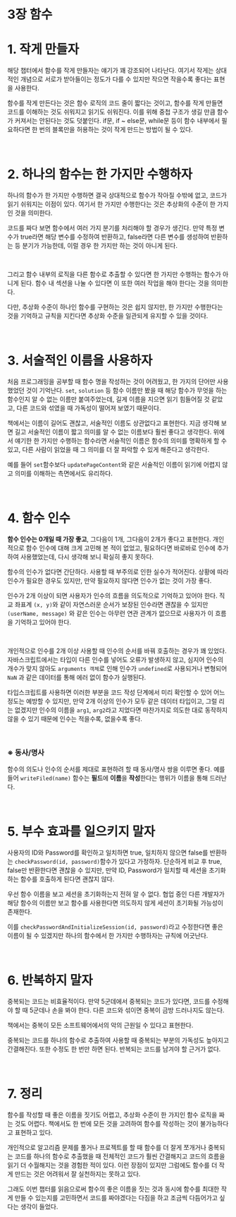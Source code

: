 # 3장 함수

# 1. 작게 만들자

해당 챕터에서 함수를 작게 만들자는 얘기가 꽤 강조되어 나타난다. 여기서 작게는 상대적인 개념으로 서로가 받아들이는 정도가 다를 수 있지만 작으면 작을수록 좋다는 표현을 사용한다.

함수를 작게 만든다는 것은 함수 로직의 코드 줄이 짧다는 것이고, 함수를 작게 만들면 코드를 이해하는 것도 쉬워지고 읽기도 쉬워진다. 이를 위해 중첩 구조가 생길 만큼 함수가 커져서는 안된다는 것도 덧붙인다. if문, if ~ else문, while문 등이 함수 내부에서 필요하다면 한 번의 블록만을 허용하는 것이 작게 만드는 방법이 될 수 있다.

<br />

# 2. 하나의 함수는 한 가지만 수행하자

하나의 함수가 한 가지만 수행하면 결국 상대적으로 함수가 작아질 수밖에 없고, 코드가 읽기 쉬워지는 이점이 있다. 여기서 한 가지만 수행한다는 것은 추상화의 수준이 한 가지인 것을 의미한다.

코드를 짜다 보면 함수에서 여러 가지 분기를 처리해야 할 경우가 생긴다. 만약 특정 변수가 true라면 해당 변수를 수정하여 반환하고, false라면 다른 변수를 생성하여 반환하는 등 분기가 가능한데, 이럴 경우 한 가지만 하는 것이 아니게 된다.

<br />

그리고 함수 내부의 로직을 다른 함수로 추출할 수 있다면 한 가지만 수행하는 함수가 아니게 된다. 함수 내 섹션을 나눌 수 있다면 이 또한 여러 작업을 해야 한다는 것을 의미한다.

다만, 추상화 수준이 하나인 함수를 구현하는 것은 쉽지 않지만, 한 가지만 수행한다는 것을 기억하고 규칙을 지킨다면 추상화 수준을 일관되게 유지할 수 있을 것이다.

<br />

# 3. 서술적인 이름을 사용하자

처음 프로그래밍을 공부할 때 함수 명을 작성하는 것이 어려웠고, 한 가지의 단어만 사용했었던 것이 기억난다. `set`, `solution` 등 함수 이름만 봤을 때 해당 함수가 무엇을 하는 함수인지 알 수 없는 이름만 붙여주었는데, 길게 이름을 지으면 읽기 힘들어질 것 같았고, 다른 코드와 섞였을 때 가독성이 떨어져 보였기 때문이다.

책에서는 이름이 길어도 괜찮고, 서술적인 이름도 상관없다고 표현한다. 지금 생각해 보면 길고 서술적인 이름이 짧고 의미를 알 수 없는 이름보다 훨씬 좋다고 생각한다. 위에서 얘기한 한 가지만 수행하는 함수라면 서술적인 이름은 함수의 의미를 명확하게 할 수 있고, 다른 사람이 읽었을 때 그 의미를 더 잘 파악할 수 있게 해준다고 생각한다.

예를 들어 `set`함수보다 `updatePageContent`와 같은 서술적인 이름이 읽기에 어렵지 않고 의미를 이해하는 측면에서도 유리하다.

<br />

# 4. 함수 인수

**함수 인수는 0개일 때 가장 좋고**, 그다음이 1개, 그다음이 2개가 좋다고 표현한다. 개인적으로 함수 인수에 대해 크게 고민해 본 적이 없었고, 필요하다면 바로바로 인수에 추가하여 사용했었는데, 다시 생각해 보니 확실히 좋지 못하다.

함수의 인수가 없다면 간단하다. 사용할 때 부주의로 인한 실수가 적어진다. 상황에 따라 인수가 필요한 경우도 있지만, 만약 필요하지 않다면 인수가 없는 것이 가장 좋다.

인수가 2개 이상이 되면 사용자가 인수의 흐름을 의도적으로 기억하고 있어야 한다. 직교 좌표계 `(x, y)`와 같이 자연스러운 순서가 보장된 인수라면 괜찮을 수 있지만 `(userName, message)` 와 같은 인수는 아무런 연관 관계가 없으므로 사용자가 이 흐름을 기억하고 있어야 한다.

<br />

개인적으로 인수를 2개 이상 사용할 때 인수의 순서를 바꿔 호출하는 경우가 꽤 있었다. 자바스크립트에서는 타입이 다른 인수를 넣어도 오류가 발생하지 않고, 심지어 인수의 개수가 맞지 않아도 `arguments 객체`로 인해 인수가 `undefined`로 사용되거나 변형되어 `NaN` 과 같은 데이터를 통해 에러 없이 함수가 실행된다.

타입스크립트를 사용하면 이러한 부분을 코드 작성 단계에서 미리 확인할 수 있어 어느 정도는 예방할 수 있지만, 만약 2개 이상의 인수가 모두 같은 데이터 타입이고, 그럴 리는 없겠지만 인수의 이름을 `arg1`, `arg2`라고 지었다면 마찬가지로 의도한 대로 동작하지 않을 수 있기 때문에 인수는 적을수록, 없을수록 좋다.

<br />

### ※ 동사/명사

함수의 의도나 인수의 순서를 제대로 표현하려 할 때 동사/명사 쌍을 이루면 좋다. 예를 들어 `writeFiled(name)` 함수는 **필드**에 **이름**을 **작성**한다는 행위가 이름을 통해 드러난다.

<br />

# 5. 부수 효과를 일으키지 말자

사용자의 ID와 Password를 확인하고 일치하면 true, 일치하지 않으면 false를 반환하는 `checkPassword(id, password)`함수가 있다고 가정하자. 단순하게 비교 후 true, false만 반환한다면 괜찮을 수 있지만, 만약 ID, Password가 일치할 때 세션을 초기화하는 함수를 호출하게 된다면 괜찮지 않다.

우선 함수 이름을 보고 세션을 초기화하는지 전혀 알 수 없다. 협업 중인 다른 개발자가 해당 함수의 이름만 보고 함수를 사용한다면 의도하지 않게 세션이 초기화될 가능성이 존재한다.

이를 `checkPasswordAndInitializeSession(id, password)`라고 수정한다면 좋은 이름이 될 수 있겠지만 하나의 함수에서 한 가지만 수행하자는 규칙에 어긋난다.

<br />

# 6. 반복하지 말자

중복되는 코드는 비효율적이다. 만약 5군데에서 중복되는 코드가 있다면, 코드를 수정해야 할 때 5군데나 손을 봐야 한다. 다른 코드와 섞이면 중복이 금방 드러나지도 않는다.

책에서는 중복이 모든 소프트웨어에서의 악의 근원일 수 있다고 표현한다.

중복되는 코드를 하나의 함수로 추출하여 사용할 때 중복되는 부분의 가독성도 높아지고 간결해진다. 또한 수정도 한 번만 하면 된다. 반복되는 코드를 남겨야 할 근거가 없다.

<br />

# 7. 정리

함수를 작성할 때 좋은 이름을 짓기도 어렵고, 추상화 수준이 한 가지인 함수 로직을 짜는 것도 어렵다. 책에서도 한 번에 모든 것을 고려하여 함수를 작성하는 것이 불가능하다고 표현하고 있다.

개인적으로 알고리즘 문제를 풀거나 프로젝트를 할 때 함수를 더 잘게 쪼개거나 중복되는 코드를 하나의 함수로 추출했을 때 전체적인 코드가 훨씬 간결해지고 코드의 흐름을 읽기 더 수월해지는 것을 경험한 적이 있다. 이런 장점이 있지만 그럼에도 함수를 더 작게 만드는 것은 어려워서 잘 실천하지는 못하고 있다.

그래도 이번 챕터를 읽음으로써 함수의 좋은 이름을 짓는 것과 동시에 함수를 최대한 작게 만들 수 있는지를 고민하면서 코드를 짜야겠다는 다짐을 하고 조금씩 다듬어가고 싶다는 생각이 들었다.
